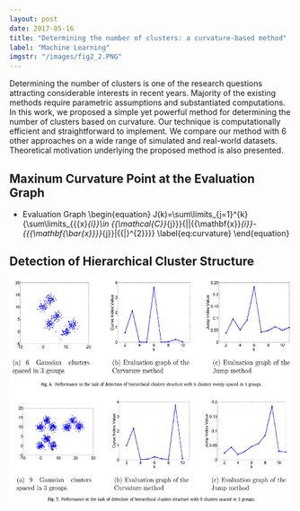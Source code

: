 ```yaml
---
layout: post
date: 2017-05-16
title: "Determining the number of clusters: a curvature-based method"
label: "Machine Learning"
imgstr: "/images/fig2_2.PNG"
---
```


Determining the number of clusters is one of the research questions attracting considerable interests in recent years. Majority of the existing methods require parametric assumptions and substantiated computations. In this work, we proposed a simple yet powerful method for determining the number of clusters based on curvature. Our technique is computationally efficient and straightforward to implement. We compare our method with 6 other approaches on a wide range of simulated and real-world datasets. Theoretical motivation underlying the proposed method is also presented.


	
## Maxinum Curvature Point at the Evaluation Graph
* Evaluation Graph
	\begin{equation}
	J(k)=\sum\limits_{j=1}^{k}{\sum\limits_{{{x}_{i}}\in {{\mathcal{C}}_{j}}}{||{{\mathbf{x}}_{i}}-{{{\mathbf{\bar{x}}}}_{j}}|{{|}^{2}}}}
	\label{eq:curvature}
	\end{equation}


## Detection of Hierarchical Cluster Structure


<img src="/images/fig2_2.PNG"  class="inline" height="400"/>




 
